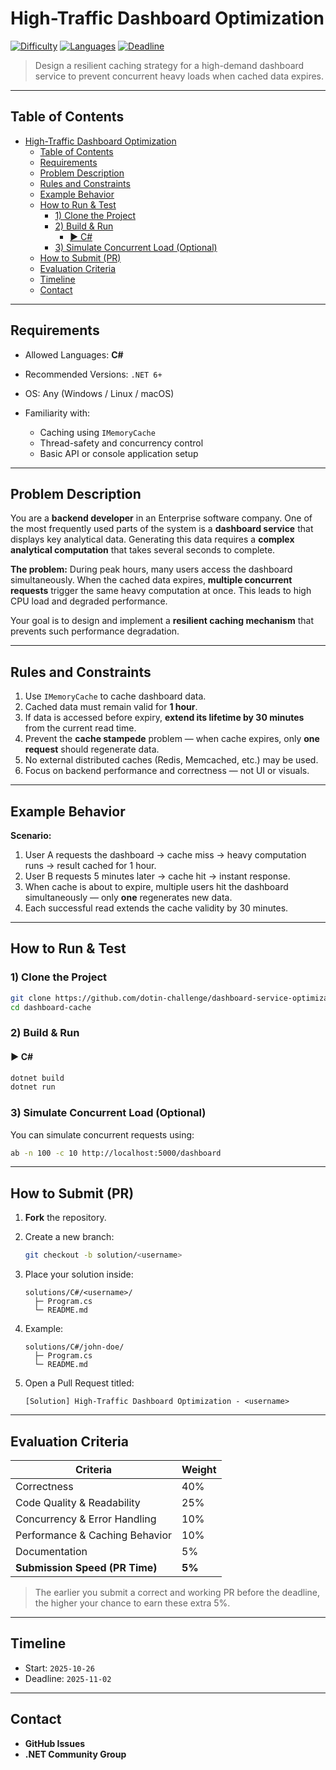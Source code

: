 # High-Traffic Dashboard Optimization

[![Difficulty](https://img.shields.io/badge/difficulty-medium-orange)]()
[![Languages](https://img.shields.io/badge/languages-C%23-informational)]()
[![Deadline](https://img.shields.io/badge/deadline-2025--11--02-critical)]()

> Design a resilient caching strategy for a high-demand dashboard service to prevent concurrent heavy loads when cached data expires.

---

## Table of Contents

- [High-Traffic Dashboard Optimization](#high-traffic-dashboard-optimization)
  - [Table of Contents](#table-of-contents)
  - [Requirements](#requirements)
  - [Problem Description](#problem-description)
  - [Rules and Constraints](#rules-and-constraints)
  - [Example Behavior](#example-behavior)
  - [How to Run \& Test](#how-to-run--test)
    - [1) Clone the Project](#1-clone-the-project)
    - [2) Build \& Run](#2-build--run)
      - [▶ C#](#-c)
    - [3) Simulate Concurrent Load (Optional)](#3-simulate-concurrent-load-optional)
  - [How to Submit (PR)](#how-to-submit-pr)
  - [Evaluation Criteria](#evaluation-criteria)
  - [Timeline](#timeline)
  - [Contact](#contact)

---

## Requirements

* Allowed Languages: **C#**
* Recommended Versions: `.NET 6+`
* OS: Any (Windows / Linux / macOS)
* Familiarity with:

  * Caching using `IMemoryCache`
  * Thread-safety and concurrency control
  * Basic API or console application setup

---

## Problem Description

You are a **backend developer** in an Enterprise software company. One of the most frequently used parts of the system is a **dashboard service** that displays key analytical data. Generating this data requires a **complex analytical computation** that takes several seconds to complete.

**The problem:**
During peak hours, many users access the dashboard simultaneously. When the cached data expires, **multiple concurrent requests** trigger the same heavy computation at once. This leads to high CPU load and degraded performance.

Your goal is to design and implement a **resilient caching mechanism** that prevents such performance degradation.

---

## Rules and Constraints

1. Use `IMemoryCache` to cache dashboard data.
2. Cached data must remain valid for **1 hour**.
3. If data is accessed before expiry, **extend its lifetime by 30 minutes** from the current read time.
4. Prevent the **cache stampede** problem — when cache expires, only **one request** should regenerate data.
5. No external distributed caches (Redis, Memcached, etc.) may be used.
6. Focus on backend performance and correctness — not UI or visuals.

---

## Example Behavior

**Scenario:**

1. User A requests the dashboard → cache miss → heavy computation runs → result cached for 1 hour.
2. User B requests 5 minutes later → cache hit → instant response.
3. When cache is about to expire, multiple users hit the dashboard simultaneously — only **one** regenerates new data.
4. Each successful read extends the cache validity by 30 minutes.

---

## How to Run & Test

### 1) Clone the Project

```bash
git clone https://github.com/dotin-challenge/dashboard-service-optimization.git
cd dashboard-cache
```

### 2) Build & Run

#### ▶ C#

```bash
dotnet build
dotnet run
```

### 3) Simulate Concurrent Load (Optional)

You can simulate concurrent requests using:

```bash
ab -n 100 -c 10 http://localhost:5000/dashboard
```

---

## How to Submit (PR)

1. **Fork** the repository.
2. Create a new branch:

   ```bash
   git checkout -b solution/<username>
   ```
3. Place your solution inside:

   ```text
   solutions/C#/<username>/
     ├─ Program.cs
     └─ README.md
   ```
4. Example:

   ```text
   solutions/C#/john-doe/
     ├─ Program.cs
     └─ README.md
   ```
5. Open a Pull Request titled:

   ```text
   [Solution] High-Traffic Dashboard Optimization - <username>
   ```

---

## Evaluation Criteria

| Criteria                       | Weight |
| ------------------------------ | ------ |
| Correctness                    | 40%    |
| Code Quality & Readability     | 25%    |
| Concurrency & Error Handling   | 10%    |
| Performance & Caching Behavior | 10%    |
| Documentation                  | 5%     |
| **Submission Speed (PR Time)** | **5%** |

> The earlier you submit a correct and working PR before the deadline, the higher your chance to earn these extra 5%.

---

## Timeline

* Start: `2025-10-26`
* Deadline: `2025-11-02`

---

## Contact

* **GitHub Issues**
* **.NET Community Group**

